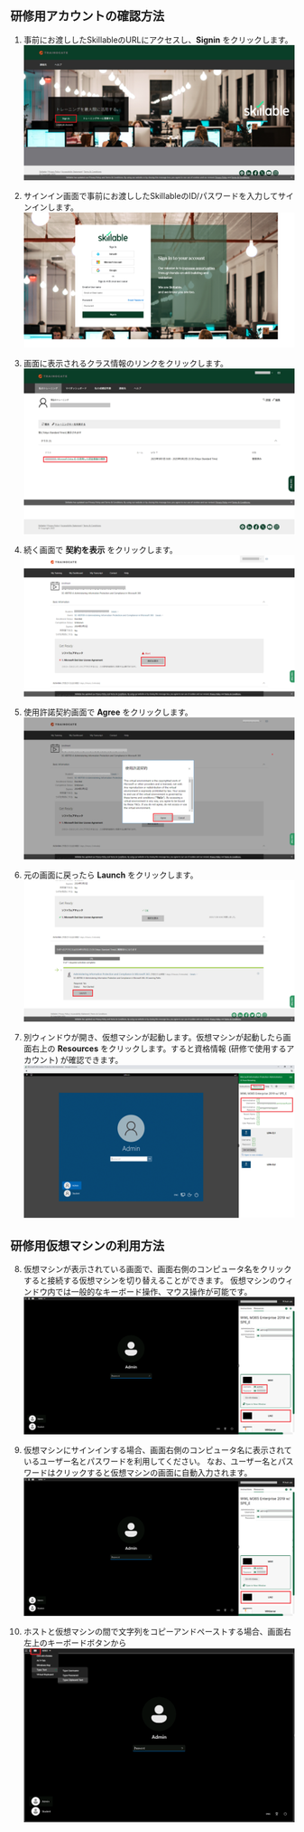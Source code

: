 ﻿## 研修用アカウントの確認方法
1. 事前にお渡ししたSkillableのURLにアクセスし、**Signin** をクリックします。
![Lab overview.](1.png)

2. サインイン画面で事前にお渡ししたSkillableのID/パスワードを入力してサインインします。
![Lab overview.](2.png)

3. 画面に表示されるクラス情報のリンクをクリックします。
![Lab overview.](3.png)

4. 続く画面で **契約を表示** をクリックします。
![Lab overview.](4.png)

5. 使用許諾契約画面で **Agree** をクリックします。
![Lab overview.](5.png)

6. 元の画面に戻ったら **Launch** をクリックします。
![Lab overview.](7.png)

7. 別ウィンドウが開き、仮想マシンが起動します。仮想マシンが起動したら画面右上の **Resources** をクリックします。すると資格情報 (研修で使用するアカウント) が確認できます。
![Lab overview.](8.png)

## 研修用仮想マシンの利用方法
8. 仮想マシンが表示されている画面で、画面右側のコンピュータ名をクリックすると接続する仮想マシンを切り替えることができます。
仮想マシンのウィンドウ内では一般的なキーボード操作、マウス操作が可能です。
![Lab overview.](9.png)

9. 仮想マシンにサインインする場合、画面右側のコンピュータ名に表示されているユーザー名とパスワードを利用してください。
なお、ユーザー名とパスワードはクリックすると仮想マシンの画面に自動入力されます。
![Lab overview.](9.png)

10. ホストと仮想マシンの間で文字列をコピーアンドペーストする場合、画面右左上のキーボードボタンから
![Lab overview.](10.png)
